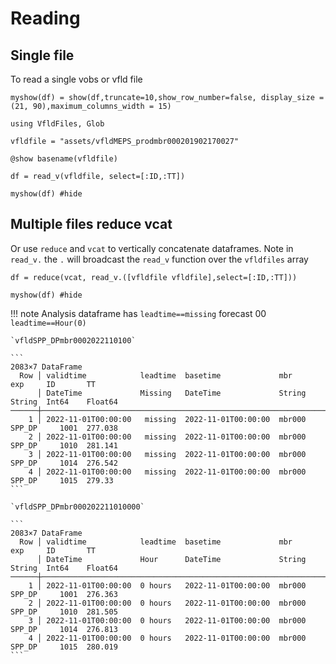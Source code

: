 # Reading 


## Single file

To read a single vobs or  vfld file 

```@setup 1
myshow(df) = show(df,truncate=10,show_row_number=false, display_size = (21, 90),maximum_columns_width = 15) 
```

```@example 1
using VfldFiles, Glob

vfldfile = "assets/vfldMEPS_prodmbr000201902170027"

@show basename(vfldfile)

df = read_v(vfldfile, select=[:ID,:TT])

myshow(df) #hide
```

## Multiple files reduce vcat


Or use `reduce`  and `vcat` to vertically concatenate dataframes. 
Note in  `read_v.` the `.` will broadcast the `read_v` function over the `vfldfiles` array

```@example 1 
df = reduce(vcat, read_v.([vfldfile vfldfile],select=[:ID,:TT]))

myshow(df) #hide
```

!!! note 
    Analysis dataframe has `leadtime==missing` forecast 00  `leadtime==Hour(0)` 

    `vfldSPP_DPmbr0002022110100`

    ```
    2083×7 DataFrame
      Row │ validtime            leadtime  basetime             mbr     exp     ID       TT      
          │ DateTime             Missing   DateTime             String  String  Int64    Float64 
    ──────┼──────────────────────────────────────────────────────────────────────────────────────
        1 │ 2022-11-01T00:00:00   missing  2022-11-01T00:00:00  mbr000  SPP_DP     1001  277.038
        2 │ 2022-11-01T00:00:00   missing  2022-11-01T00:00:00  mbr000  SPP_DP     1010  281.141
        3 │ 2022-11-01T00:00:00   missing  2022-11-01T00:00:00  mbr000  SPP_DP     1014  276.542
        4 │ 2022-11-01T00:00:00   missing  2022-11-01T00:00:00  mbr000  SPP_DP     1015  279.33
    ```

    `vfldSPP_DPmbr000202211010000`

    ```
    2083×7 DataFrame
      Row │ validtime            leadtime  basetime             mbr     exp     ID       TT      
          │ DateTime             Hour      DateTime             String  String  Int64    Float64 
    ──────┼──────────────────────────────────────────────────────────────────────────────────────
        1 │ 2022-11-01T00:00:00  0 hours   2022-11-01T00:00:00  mbr000  SPP_DP     1001  276.363
        2 │ 2022-11-01T00:00:00  0 hours   2022-11-01T00:00:00  mbr000  SPP_DP     1010  281.505
        3 │ 2022-11-01T00:00:00  0 hours   2022-11-01T00:00:00  mbr000  SPP_DP     1014  276.813
        4 │ 2022-11-01T00:00:00  0 hours   2022-11-01T00:00:00  mbr000  SPP_DP     1015  280.019
    ```
